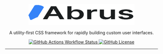 <p align="center">
  <a href="" target="_blank">
    <picture>
      <source media="(prefers-color-scheme: dark)" srcset=".github/logo-dark.svg">
      <source media="(prefers-color-scheme: light)" srcset=".github/logo-light.svg">
      <img alt="Abrus" src=".github/logo-light.svg" width="350" height="70" style="max-width: 100%;">
    </picture>
  </a>
</p>

<p align="center">
  A utility-first CSS framework for rapidly building custom user interfaces.
</p>

<p align="center">
    <a href="https://github.com/ahmoin/abrus/actions"><img alt="GitHub Actions Workflow Status" src="https://img.shields.io/github/actions/workflow/status/ahmoin/abrus/deploy.yml">
    </a>
    <a href="https://github.com/ahmoin/abrus/blob/master/LICENSE"><img alt="GitHub License" src="https://img.shields.io/github/license/ahmoin/abrus">
    </a>
</p>

---
